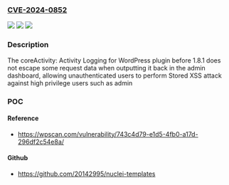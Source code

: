 ### [CVE-2024-0852](https://cve.mitre.org/cgi-bin/cvename.cgi?name=CVE-2024-0852)
![](https://img.shields.io/static/v1?label=Product&message=coreActivity%3A%20Activity%20Logging%20for%20WordPress&color=blue)
![](https://img.shields.io/static/v1?label=Version&message=0%3C%201.8.1%20&color=brighgreen)
![](https://img.shields.io/static/v1?label=Vulnerability&message=CWE-79%20Cross-Site%20Scripting%20(XSS)&color=brighgreen)

### Description

The coreActivity: Activity Logging for WordPress plugin before 1.8.1 does not escape some request data when outputting it back in the admin dashboard, allowing unauthenticated users to perform Stored XSS attack against high privilege users such as admin

### POC

#### Reference
- https://wpscan.com/vulnerability/743c4d79-e1d5-4fb0-a17d-296df2c54e8a/

#### Github
- https://github.com/20142995/nuclei-templates


